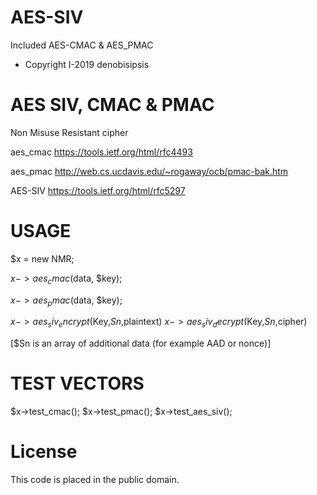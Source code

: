 # AES-SIV
Included AES-CMAC &amp; AES_PMAC

*  Copyright I-2019 denobisipsis

# AES SIV, CMAC & PMAC

Non Misuse Resistant cipher

aes_cmac  https://tools.ietf.org/html/rfc4493

aes_pmac  http://web.cs.ucdavis.edu/~rogaway/ocb/pmac-bak.htm

AES-SIV   https://tools.ietf.org/html/rfc5297

# USAGE 

$x = new NMR;

$x->aes_cmac($data, $key);

$x->aes_pmac($data, $key);


$x->aes_siv_encrypt($Key,$Sn,$plaintext) 
$x->aes_siv_decrypt($Key,$Sn,$cipher) 

[$Sn is an array of additional data (for example AAD or nonce)]

# TEST VECTORS

$x->test_cmac();
$x->test_pmac();
$x->test_aes_siv();
	
# License

This code is placed in the public domain.
